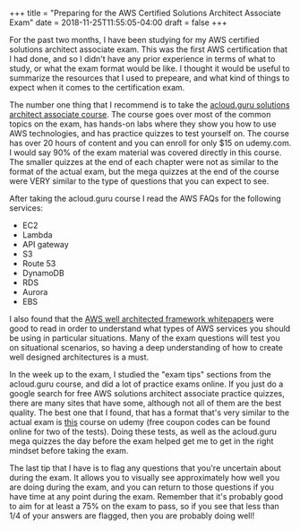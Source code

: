 +++
title = "Preparing for the AWS Certified Solutions Architect Associate Exam"
date = 2018-11-25T11:55:05-04:00
draft = false
+++

For the past two months, I have been studying for my AWS certified solutions
architect associate exam. This was the first AWS certification that I had done,
and so I didn't have any prior experience in terms of what to study, or what
the exam format would be like. I thought it would be useful to summarize the
resources that I used to prepeare, and what kind of things to expect when it
comes to the certification exam.

The number one thing that I recommend is to take the [acloud.guru solutions
architect associate course](https://www.udemy.com/aws-certified-solutions-architect-associate/).
The course goes over most of the common
topics on the exam, has hands-on labs where they show you how to use AWS
technologies, and has practice quizzes to test yourself on. The course has over 20 hours of content
and you can enroll for only $15 on udemy.com. I would say 90% of the exam
material was covered directly in this course. The smaller quizzes at the end of
each chapter were not as similar to the format of the actual exam, but the mega
quizzes at the end of the course were VERY similar to the type of questions that
you can expect to see.

After taking the acloud.guru course I read the AWS FAQs for the following services:

* EC2
* Lambda
* API gateway
* S3
* Route 53
* DynamoDB
* RDS
* Aurora
* EBS

I also found that the [AWS well architected framework whitepapers](https://aws.amazon.com/architecture/well-architected/)
were good to read in order to understand what types of AWS services you should be using in particular
situations. Many of the exam questions will test you on situational scenarios, so
having a deep understanding of how to create well designed architectures is a must.

In the week up to the exam, I studied the "exam tips" sections from the
acloud.guru course, and did a lot of practice exams online. If you just do a
google search for free AWS solutions architect associate practice quizzes, there
are many sites that have some, although not all of them are the best quality.
The best one that I found, that has a format that's very similar to the
actual exam is [this](https://www.udemy.com/aws-solutions-architect-associate-practice-exams-sampler/)
course on udemy (free coupon codes can be found online for two of the tests).
Doing these tests, as well as the acloud.guru mega quizzes the day before the exam
helped get me to get in the right mindset before taking the exam.

The last tip that I have is to flag any questions that you're uncertain about
during the exam. It allows you to visually see approximately how well you are
doing during the exam, and you can return to those questions if you have time
at any point during the exam. Remember that it's probably good to aim for at
least a 75% on the exam to pass, so if you see that less than 1/4 of your
answers are flagged, then you are probably doing well!
